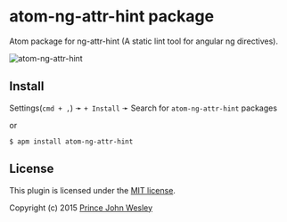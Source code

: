 # atom-ng-attr-hint package

Atom package for ng-attr-hint (A static lint tool for angular ng directives).

![atom-ng-attr-hint](https://gist.githubusercontent.com/princejwesley/c5761274dc710bcd8268/raw/fddb23286ab218db8b2a2921cea64777bf26383c/atom-ng-attr-hint.png)

## Install

Settings(`cmd + ,`) ➛ `+ Install`  ➛ Search for `atom-ng-attr-hint` packages

or
```
$ apm install atom-ng-attr-hint
```

## License
This plugin is licensed under the [MIT license](https://github.com/princejwesley/atom-ng-attr-hint/blob/master/LICENSE.md).

Copyright (c) 2015 [Prince John Wesley](http://www.toolitup.com)
